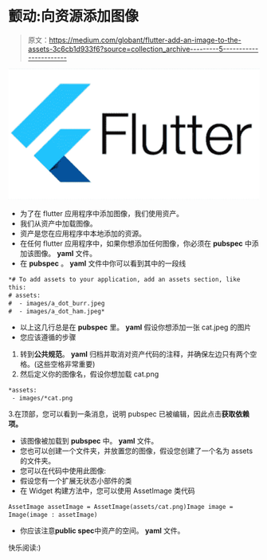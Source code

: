 # 颤动:向资源添加图像

> 原文：<https://medium.com/globant/flutter-add-an-image-to-the-assets-3c6cb1d933f6?source=collection_archive---------5----------------------->

![](img/f0dfb1d38bc7592a6ea4a24ec4bcb09f.png)

*   为了在 flutter 应用程序中添加图像，我们使用资产。
*   我们从资产中加载图像。
*   资产是您在应用程序中本地添加的资源。
*   在任何 flutter 应用程序中，如果你想添加任何图像，你必须在 **pubspec** 中添加该图像。 **yaml** 文件。
*   在 **pubspec** 。 **yaml** 文件中你可以看到其中的一段线

```
*# To add assets to your application, add an assets section, like this:
# assets:
#  - images/a_dot_burr.jpeg
#  - images/a_dot_ham.jpeg*
```

*   以上这几行总是在 **pubspec** 里。 **yaml** 假设你想添加一张 cat.jpeg 的图片
*   您应该遵循的步骤

1.  转到**公共规范**。 **yaml** 归档并取消对资产代码的注释，并确保左边只有两个空格。(这些空格非常重要)
2.  然后定义你的图像名，假设你想加载 cat.png

```
*assets:
 - images/*cat.png
```

3.在顶部，您可以看到一条消息，说明 pubspec 已被编辑，因此点击**获取依赖项。**

*   该图像被加载到 **pubspec** 中。 **yaml** 文件。
*   您也可以创建一个文件夹，并放置您的图像，假设您创建了一个名为 assets 的文件夹。
*   您可以在代码中使用此图像:
*   假设您有一个扩展无状态小部件的类
*   在 Widget 构建方法中，您可以使用 AssetImage 类代码

```
AssetImage assetImage = AssetImage(assets/cat.png)Image image = Image(image : assetImage)
```

*   你应该注意**public spec**中资产的空间。 **yaml** 文件。

快乐阅读:)
